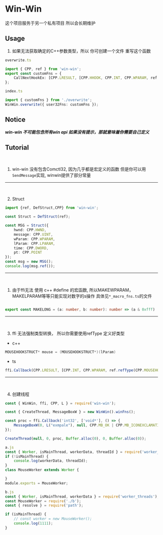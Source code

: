 
# Win-Win

这个项目服务于另一个私有项目 所以会长期维护

## Usage

1. 如果无法获取确定的C++参数类型，所以 你可创建一个文件 重写这个函数

```ts
overwrite.ts

import { CPP, ref } from 'win-win';
export const customFns = {
	CallNextHookEx: [CPP.LRESULT, [CPP.HHOOK, CPP.INT, CPP.WPARAM, ref.refType(CPP.MOUSEHOOKSTRUCT)]]
};
```

```ts
index.ts

import { customFns } from './overwrite';
WinWin.overwrite({ user32Fns: customFns });
```

## Notice 

***win-win 不可能包含所有win api 如果没有提示，那就意味着你需要自己定义***

## Tutorial
<br >

1. win-win 没有包含Comctl32, 因为几乎都是宏定义的函数 但是你可以用`SendMessage`实现, winwin提供了部分常量 

---
<br>

2. Struct

```ts 
import {ref, DefStruct,CPP} from 'win-win';

const Struct = DefStruct(ref);

const MSG = Struct({
	hwnd: CPP.HWND,
	message: CPP.UINT,
	wParam: CPP.WPARAM,
	lParam: CPP.LPARAM,
	time: CPP.DWORD,
	pt: CPP.POINT
});
const msg = new MSG();
console.log(msg.ref());
```

---
<br>

1. 由于ffi无法 使用 c++ #define 的宏函数, 所以MAKEWPARAM，MAKELPARAM等等只能实现对数字的s操作 具体见`*_macro_fns.ts`的文件

```ts

export const MAKELONG = (a: number, b: number): number => (a & 0xfff) | ((b & 0xfff) << 16);

```
---
<br>

3. ffi 无法强制类型转换， 所以你需要使用refType 定义好类型

- c++

```cpp
MOUSEHOOKSTRUCT* mouse = (MOUSEHOOKSTRUCT*)(lParam)
```

- ts

```ts
ffi.Callback(CPP.LRESULT, [CPP.INT, CPP.WPARAM, ref.refType(CPP.MOUSEHOOKSTRUCT)],(nCode: TS.INT, wParam: TS.WPARAM, lParam: TS.RefStruct) => {})
```
---
<br>

4. 创建线程
```ts
const { WinWin, ffi, CPP, L } = require('win-win');

const { CreateThread, MessageBoxW } = new WinWin().winFns();

const proc = ffi.Callback('int32', ['void*'], () => {
	MessageBoxW(0, L("exmpale"), null, CPP.MB_OK | CPP.MB_ICONEXCLAMATION);
});

CreateThread(null, 0, proc, Buffer.alloc(0), 0, Buffer.alloc(0));
```

```ts
a.js
const { Worker, isMainThread, workerData, threadId } = require('worker_threads');
if (!isMainThread) {
	console.log(workerData, threadId);
}
class MouseWorker extends Worker {

}
module.exports = MouseWorker;

b.js
const { Worker, isMainThread, workerData } = require('worker_threads');
const MouseWorker = require('./b');
const { resolve } = require('path');

if (isMainThread) {
	// const worker = new MouseWorker();
	console.log(1111);
}
```

